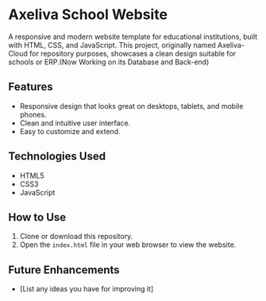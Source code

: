 # Axeliva School Website

A responsive and modern website template for educational institutions, built with HTML, CSS, and JavaScript. This project, originally named Axeliva-Cloud for repository purposes, showcases a clean design suitable for schools or ERP.(Now Working on its Database and Back-end)

## Features

*   Responsive design that looks great on desktops, tablets, and mobile phones.
*   Clean and intuitive user interface.
*   Easy to customize and extend.

## Technologies Used

*   HTML5
*   CSS3
*   JavaScript

## How to Use

1.  Clone or download this repository.
2.  Open the `index.html` file in your web browser to view the website.

## Future Enhancements 

*   [List any ideas you have for improving it]
